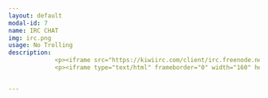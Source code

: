 ```yaml
---
layout: default
modal-id: 7
name: IRC CHAT
img: irc.png
usage: No Trolling
description: 
             <p><iframe src="https://kiwiirc.com/client/irc.freenode.net/?nick=guest_kiwi|?&theme=cli#ctrlh" style="border:0; width:100%; height:450px;"></iframe></p>
             <p><iframe type="text/html" frameborder="0" width="160" height="90" src="//video.nest.com/embedded/live/ctrlh1?autoplay=1" ></iframe></p>


---
```

